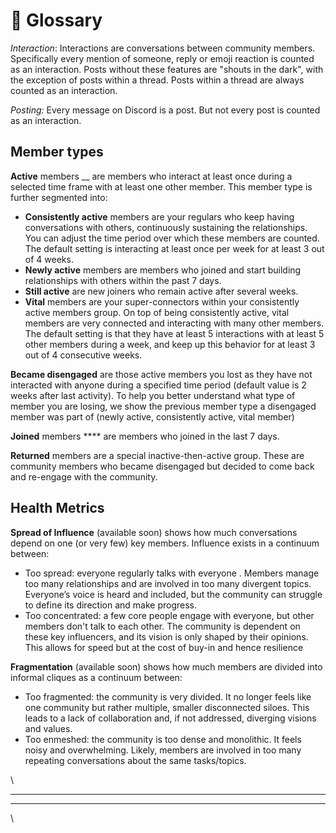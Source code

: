 # 📘 Glossary

_Interaction_: Interactions are conversations between community members. Specifically every mention of someone, reply or emoji reaction is counted as an interaction. Posts without these features are "shouts in the dark", with the exception of posts within a thread. Posts within a thread are always counted as an interaction.

_Posting:_ Every message on Discord is a post. But not every post is counted as an interaction.

## Member types

**Active** members __ are members who interact at least once during a selected time frame with at least one other member. This member type is further segmented into:

* **Consistently active** members  are your regulars who keep having conversations with others, continuously sustaining the relationships. You can adjust the time period over which these members are counted. The default setting is interacting at least once per week for at least 3 out of 4 weeks.&#x20;
* **Newly active** members are members who joined and start building relationships with others within the past 7 days.&#x20;
* **Still active** are new joiners who remain active after several weeks.&#x20;
* **Vital** members are your super-connectors within your consistently active members group. On top of being consistently active, vital members are very connected and interacting with many other members. The default setting is that they have at least 5 interactions with at least 5 other members during a week, and keep up this behavior for at least 3 out of 4 consecutive weeks.

**Became disengaged** are those active members you lost as they have not interacted with anyone during a specified time period (default value is 2 weeks after last activity). To help you better understand what type of member you are losing, we show the previous member type a disengaged member was part of (newly active, consistently active, vital member)

**Joined** members **** are members who joined in the last 7 days.

**Returned** members are a special inactive-then-active group. These are community members who became disengaged but decided to come back and re-engage with the community.

## Health Metrics

**Spread of Influence** (available soon) shows how much conversations depend on one (or very few) key members. Influence exists in a continuum between:

* Too spread: everyone regularly talks with everyone . Members manage too many relationships and are involved in too many divergent topics. Everyone’s voice is heard and included, but the community can struggle to define its direction and make progress.
* Too concentrated: a few core people engage with everyone, but other members don't talk to each other. The community is dependent on these key influencers, and its vision is only shaped by their opinions. This allows for speed but at the cost of buy-in and hence resilience

**Fragmentation** (available soon) shows how much members are divided into informal cliques as a continuum between:

* Too fragmented: the community is very divided. It no longer feels like one community but rather multiple, smaller disconnected siloes. This leads to a lack of collaboration and, if not addressed, diverging visions and values.
* Too enmeshed: the community is too dense and monolithic. It feels noisy and overwhelming. Likely, members are involved in too many repeating conversations about the same tasks/topics.

\


****

****



\
